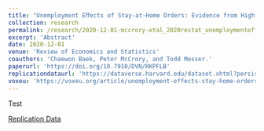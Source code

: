 ```yaml
---
title: "Unemployment Eﬀects of Stay-at-Home Orders: Evidence from High Frequency Claims Data"
collection: research
permalink: /research/2020-12-01-mccrory-etal_2020restat_unemploymenteffects
excerpt: 'Abstract'
date: 2020-12-01
venue: 'Review of Economics and Statistics'
coauthors: 'Chaewon Baek, Peter McCrory, and Todd Messer.'
paperurl: 'https://doi.org/10.7910/DVN/RKPFLB'
replicationdataurl: 'https://dataverse.harvard.edu/dataset.xhtml?persistentId=doi:10.7910/DVN/RKPFLB'
voxeu: 'https://voxeu.org/article/unemployment-effects-stay-home-orders'
---
```

Test

[Replication Data](https://dataverse.harvard.edu/dataset.xhtml?persistentId=doi:10.7910/DVN/RKPFLB)